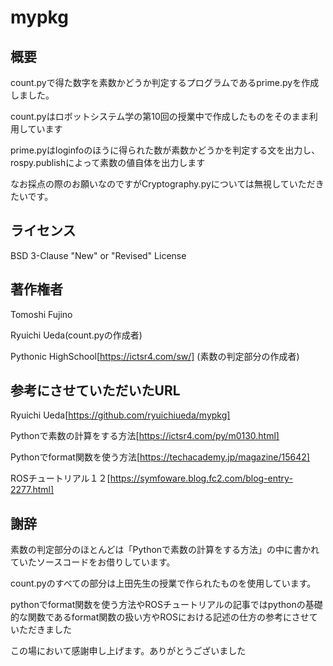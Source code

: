 # mypkg
## 概要

count.pyで得た数字を素数かどうか判定するプログラムであるprime.pyを作成しました。

count.pyはロボットシステム学の第10回の授業中で作成したものをそのまま利用しています

prime.pyはloginfoのほうに得られた数が素数かどうかを判定する文を出力し、rospy.publishによって素数の値自体を出力します

なお採点の際のお願いなのですがCryptography.pyについては無視していただきたいです。

## ライセンス

BSD 3-Clause "New" or "Revised" License

## 著作権者

Tomoshi Fujino

Ryuichi Ueda(count.pyの作成者)

Pythonic HighSchool[https://ictsr4.com/sw/] (素数の判定部分の作成者)

## 参考にさせていただいたURL

Ryuichi Ueda[https://github.com/ryuichiueda/mypkg]

Pythonで素数の計算をする方法[https://ictsr4.com/py/m0130.html]

Pythonでformat関数を使う方法[https://techacademy.jp/magazine/15642]

ROSチュートリアル１２[https://symfoware.blog.fc2.com/blog-entry-2277.html]



## 謝辞

素数の判定部分のほとんどは「Pythonで素数の計算をする方法」の中に書かれていたソースコードをお借りしています。

count.pyのすべての部分は上田先生の授業で作られたものを使用しています。

pythonでformat関数を使う方法やROSチュートリアルの記事ではpythonの基礎的な関数であるformat関数の扱い方やROSにおける記述の仕方の参考にさせていただきました

この場において感謝申し上げます。ありがとうございました
